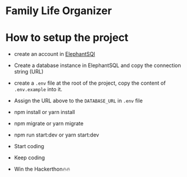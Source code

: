 # Family Life Organizer

# How to setup the project

- create an account in [ElephantSQl](https://customer.elephantsql.com/instance)
- Create a database instance in ElephantSQL and copy the connection string (URL)
- create a `.env` file at the root of the project, copy the content of `.env.example` into it.
- Assign the URL above to the `DATABASE_URL` in `.env` file
- npm install or yarn install
- npm migrate or yarn migrate
- npm run start:dev or yarn start:dev

- Start coding
- Keep coding
- Win the Hackerthon🔥🔥